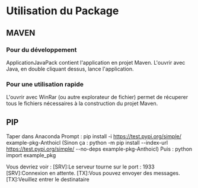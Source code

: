 # Utilisation du Package

## MAVEN

### Pour du développement
ApplicationJavaPack contient l'application en projet Maven. L'ouvrir avec Java, en double cliquant dessus, lance l'application.

### Pour une utilisation rapide
L'ouvrir avec WinRar (ou autre explorateur de fichier) permet de récuperer tous le fichiers nécessaires à la construction du projet Maven.

## PIP

Taper dans Anaconda Prompt :
pip install -i https://test.pypi.org/simple/ example-pkg-Anthoicl
(Sinon ça : python -m pip install --index-url https://test.pypi.org/simple/ --no-deps example-pkg-Anthoicl)
Puis : 
python
import example_pkg

Vous devriez voir :
[SRV]:Le serveur tourne sur le port : 1933
[SRV]:Connexion en attente.
[TX]:Vous pouvez envoyer des messages.
[TX]:Veuillez entrer le destinataire
